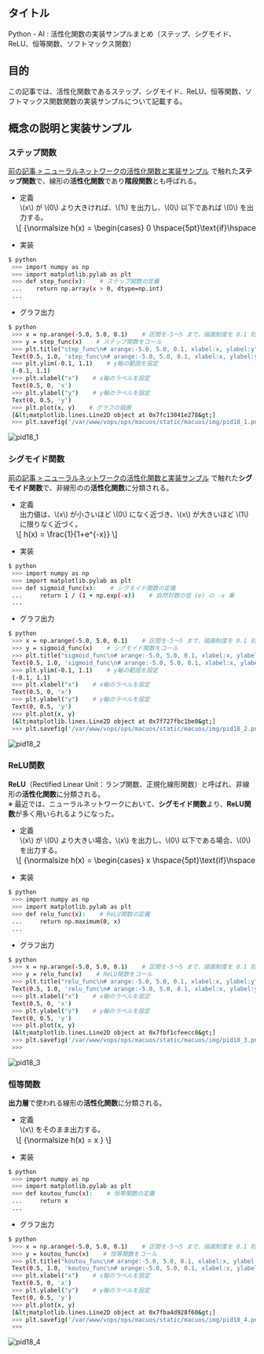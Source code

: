 ## タイトル
Python - AI : 活性化関数の実装サンプルまとめ（ステップ、シグモイド、ReLU、恒等関数、ソフトマックス関数）

## 目的
この記事では、活性化関数であるステップ、シグモイド、ReLU、恒等関数、ソフトマックス関数関数の実装サンプルについて記載する。

## 概念の説明と実装サンプル
### ステップ関数
[前の記事 > ニューラルネットワークの活性化関数と実装サンプル](https://sigma-se.com/detail/17/) で触れた**ステップ関数**で、線形の**活性化関数**であり**階段関数**とも呼ばれる。

- 定義<br>
\\(x\\) が \\(0\\) より大きければ、\\(1\\) を出力し、\\(0\\) 以下であれば \\(0\\) を出力する。
<div style="display: flex; margin-left: 1rem; font-size: 1.1em; margin-top: -0.75em; overflow-x: auto; white-space: nowrap;">
\[
{\normalsize
h(x) =
\begin{cases}
0 \hspace{5pt}\text{if}\hspace{5pt}x \leqq 0 \\
1 \hspace{5pt}\text{if}\hspace{5pt}x > 0
\end{cases}
}
\]
</div>

- 実装
```bash
$ python
 >>> import numpy as np
 >>> import matplotlib.pylab as plt
 >>> def step_func(x):    # ステップ関数の定義
 ...    return np.array(x > 0, dtype=np.int)
 ...
```

- グラフ出力
```bash
$ python
 >>> x = np.arange(-5.0, 5.0, 0.1)    # 区間を-5～5 まで、描画制度を 0.1 刻みに設定
 >>> y = step_func(x)    # ステップ関数をコール
 >>> plt.title("step_func\n# arange:-5.0, 5.0, 0.1, xlabel:x, ylabel:y")    # グラフタイトルを設定
 Text(0.5, 1.0, 'step_func\n# arange:-5.0, 5.0, 0.1, xlabel:x, ylabel:y')
 >>> plt.ylim(-0.1, 1.1)    # y軸の範囲を設定
 (-0.1, 1.1)
 >>> plt.xlabel("x")    # x軸のラベルを設定
 Text(0.5, 0, 'x')
 >>> plt.ylabel("y")    # y軸のラベルを設定
 Text(0, 0.5, 'y')
 >>> plt.plot(x, y)    # グラフの描画
 [&lt;matplotlib.lines.Line2D object at 0x7fc13041e278&gt;]
 >>> plt.savefig('/var/www/vops/ops/macuos/static/macuos/img/pid18_1.png'))    # グラフの出力
```
![pid18_1](/static/tblog/img/pid18_1.png)

### シグモイド関数
[前の記事 > ニューラルネットワークの活性化関数と実装サンプル](https://sigma-se.com/detail/17/) で触れた**シグモイド関数**で、非線形のの**活性化関数**に分類される。

- 定義<br>
出力値は、\\(x\\) が小さいほど \\(0\\) になく近づき、\\(x\\) が大きいほど \\(1\\) に限りなく近づく。
<div style="display: flex; margin-left: 1rem; font-size: 1.1em; margin-top: -0.75em; overflow-x: auto; white-space: nowrap;">
\[
h(x) = \frac{1}{1+e^{-x}}
\]
</div>

- 実装
```bash
$ python
 >>> import numpy as np
 >>> import matplotlib.pylab as plt
 >>> def sigmoid_func(x):    # シグモイド関数の定義
 ...     return 1 / (1 + np.exp(-x))    # 自然対数の低 (e) の -x 乗
 ...
```

- グラフ出力
```bash
$ python
 >>> x = np.arange(-5.0, 5.0, 0.1)    # 区間を-5～5 まで、描画制度を 0.1 刻みに設定
 >>> y = sigmoid_func(x)    # シグモイド関数をコール
 >>> plt.title("sigmoid_func\n# arange:-5.0, 5.0, 0.1, xlabel:x, ylabel:y")    # グラフタイトルを設定
 Text(0.5, 1.0, 'sigmoid_func\n# arange:-5.0, 5.0, 0.1, xlabel:x, ylabel:y')
 >>> plt.ylim(-0.1, 1.1)    # y軸の範囲を設定
 (-0.1, 1.1)
 >>> plt.xlabel("x")    # x軸のラベルを設定
 Text(0.5, 0, 'x')
 >>> plt.ylabel("y")    # y軸のラベルを設定
 Text(0, 0.5, 'y')
 >>> plt.plot(x, y)
 [&lt;matplotlib.lines.Line2D object at 0x7f727fbc1be0&gt;]
 >>> plt.savefig('/var/www/vops/ops/macuos/static/macuos/img/pid18_2.png')    # グラフの出力
```
![pid18_2](/static/tblog/img/pid18_2.png)


### ReLU関数
**ReLU**（Rectified Linear Unit：ランプ関数、正規化線形関数）と呼ばれ、非線形の**活性化関数**に分類される。<br>
※ 最近では、ニューラルネットワークにおいて、**シグモイド関数**より、**ReLU関数**が多く用いられるようになった。<br>

- 定義<br>
\\(x\\) が \\(0\\) より大きい場合、\\(x\\) を出力し、\\(0\\) 以下である場合、\\(0\\) を出力する。
<div style="display: flex; margin-left: 1rem; font-size: 1.1em; margin-top: -0.75em; overflow-x: auto; white-space: nowrap;">
\[
{\normalsize
h(x) =
\begin{cases}
x \hspace{5pt}\text{if}\hspace{5pt}x > 0 \\
0 \hspace{5pt}\text{if}\hspace{5pt}x \leqq 0
\end{cases}
}
\]
</div>

- 実装
```bash
$ python
 >>> import numpy as np
 >>> import matplotlib.pylab as plt
 >>> def relu_func(x):    # ReLU関数の定義
 ...     return np.maximum(0, x)
 ...
```

- グラフ出力
```bash
$ python
 >>> x = np.arange(-5.0, 5.0, 0.1)    # 区間を-5～5 まで、描画制度を 0.1 刻みに設定
 >>> y = relu_func(x)    # ReLU関数をコール
 >>> plt.title("relu_func\n# arange:-5.0, 5.0, 0.1, xlabel:x, ylabel:y")    # グラフタイトルを設定
 Text(0.5, 1.0, 'relu_func\n# arange:-5.0, 5.0, 0.1, xlabel:x, ylabel:y')
 >>> plt.xlabel("x")    # x軸のラベルを設定
 Text(0.5, 0, 'x')
 >>> plt.ylabel("y")    # y軸のラベルを設定
 Text(0, 0.5, 'y')
 >>> plt.plot(x, y)
 [&lt;matplotlib.lines.Line2D object at 0x7fbf1cfeecc0&gt;]
 >>> plt.savefig('/var/www/vops/ops/macuos/static/macuos/img/pid18_3.png')
 >>>
```
![pid18_3](/static/tblog/img/pid18_3.png)

### 恒等関数
**出力層**で使われる線形の**活性化関数**に分類される。

- 定義<br>
\\(x\\) をそのまま出力する。
<div style="display: flex; margin-left: 1rem; font-size: 1.1em; margin-top: -0.75em; overflow-x: auto; white-space: nowrap;">
\[
{\normalsize
h(x) = x
}
\]
</div>


- 実装
```bash
$ python
 >>> import numpy as np
 >>> import matplotlib.pylab as plt
 >>> def koutou_func(x):    # 恒等関数の定義
 ...     return x
 ...
```

- グラフ出力
```bash
$ python
 >>> x = np.arange(-5.0, 5.0, 0.1)    # 区間を-5～5 まで、描画制度を 0.1 刻みに設定
 >>> y = koutou_func(x)    # 恒等関数をコール
 >>> plt.title("koutou_func\n# arange:-5.0, 5.0, 0.1, xlabel:x, ylabel:y")    # グラフタイトルを設定
 Text(0.5, 1.0, 'koutou_func\n# arange:-5.0, 5.0, 0.1, xlabel:x, ylabel:y')
 >>> plt.xlabel("x")    # x軸のラベルを設定
 Text(0.5, 0, 'x')
 >>> plt.ylabel("y")    # y軸のラベルを設定
 Text(0, 0.5, 'y')
 >>> plt.plot(x, y)
 [&lt;matplotlib.lines.Line2D object at 0x7fba4d928f60&gt;]
 >>> plt.savefig('/var/www/vops/ops/macuos/static/macuos/img/pid18_4.png')
 >>>

```
![pid18_4](/static/tblog/img/pid18_4.png)
